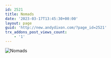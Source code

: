 ```yaml
---
id: 2521
title: Nomads
date: '2023-03-17T13:45:30+00:00'
layout: page
guid: 'http://new.andydixon.com/?page_id=2521'
trx_addons_post_views_count:
    - '1'
---
```


![Nomads](https://i0.wp.com/assets.g8x2.ldn.idrivee2-23.com/posters/Nomads%2001.jpg?w=1200&ssl=1 "Nomads")